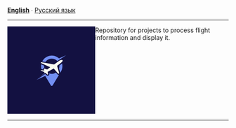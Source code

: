**[English](README.md)** ∙ [Русский язык](README.ru.md)
___
<div align="center">
    <img src="/assets/images/flightinfo.png" align="left"/>
    <div align="left" style="padding-left-left: 30px;">
        Repository for projects to process flight information and display it.
    </div>
</div>
<br clear="left"/>

___

